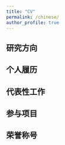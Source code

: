 ```yaml
---
title: "CV"
permalink: /chinese/
author_profile: true
---
```


## 研究方向

## 个人履历

## 代表性工作

## 参与项目

## 荣誉称号



